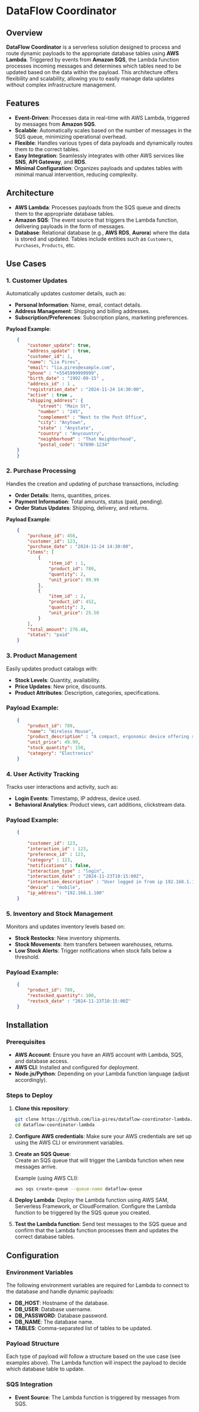 # DataFlow Coordinator

## Overview

**DataFlow Coordinator** is a serverless solution designed to process and route dynamic payloads to the appropriate database tables using **AWS Lambda**. Triggered by events from **Amazon SQS**, the Lambda function processes incoming messages and determines which tables need to be updated based on the data within the payload. This architecture offers flexibility and scalability, allowing you to easily manage data updates without complex infrastructure management.

## Features

- **Event-Driven**: Processes data in real-time with AWS Lambda, triggered by messages from **Amazon SQS**.
- **Scalable**: Automatically scales based on the number of messages in the SQS queue, minimizing operational overhead.
- **Flexible**: Handles various types of data payloads and dynamically routes them to the correct tables.
- **Easy Integration**: Seamlessly integrates with other AWS services like **SNS**, **API Gateway**, and **RDS**.
- **Minimal Configuration**: Organizes payloads and updates tables with minimal manual intervention, reducing complexity.

## Architecture

- **AWS Lambda**: Processes payloads from the SQS queue and directs them to the appropriate database tables.
- **Amazon SQS**: The event source that triggers the Lambda function, delivering payloads in the form of messages.
- **Database**: Relational database (e.g., **AWS RDS**, **Aurora**) where the data is stored and updated. Tables include entities such as `Customers`, `Purchases`, `Products`, etc.

## Use Cases

### 1. **Customer Updates**
Automatically updates customer details, such as:
- **Personal Information**: Name, email, contact details.
- **Address Management**: Shipping and billing addresses.
- **Subscription/Preferences**: Subscription plans, marketing preferences.

**Payload Example**:

```json
    {   
        "customer_update": true,
        "address_update" : true,
        "customer_id": 1,
        "name": "Lia Pires",
        "email": "lia.pires@example.com",
        "phone" : "+5545999999999",
        "birth_date" : "1992-09-15" ,
        "address_id" : 1 ,
        "registration_date" : "2024-11-24 14:30:00",
        "active" : true ,     
        "shipping_address": {            
            "street": "Main St",
            "number" : "245",
            "complement" : "Next to the Post Office",
            "city": "Anytown",
            "state" : "Anystate",
            "country" : "Anycountry",
            "neighborhood" : "That Neighborhood",
            "postal_code": "67890-1234"
    }
    }
```


### 2. **Purchase Processing**
Handles the creation and updating of purchase transactions, including:

- **Order Details**: Items, quantities, prices.
- **Payment Information**: Total amounts, status (paid, pending).
- **Order Status Updates**: Shipping, delivery, and returns.

**Payload Example**:

```json
    {    
        "purchase_id": 456,
        "customer_id": 123,
        "purchase_date" : "2024-11-24 14:30:00",
        "items": [
            {   
                "item_id" : 1,
                "product_id": 789,
                "quantity": 2,
                "unit_price": 99.99
            },
            {   
                "item_id" : 2,
                "product_id": 452,
                "quantity": 3,
                "unit_price": 25.50
            }
        ],
        "total_amount": 276.48,
        "status": "paid"
    }
```






### 3. **Product Management**
Easily updates product catalogs with:

- **Stock Levels**: Quantity, availability.
- **Price Updates**: New price, discounts.
- **Product Attributes**: Description, categories, specifications.

### Payload Example:
```json
    {   
        "product_id": 789,
        "name": "Wireless Mouse",
        "product_description" : "A compact, ergonomic device offering seamless connectivity, precision tracking, and long-lasting battery life. Ideal for both work and gaming, it features a sleek design and compatibility with multiple devices via Bluetooth or a USB receiver",
        "unit_price": 49.99,
        "stock_quantity": 150,       
        "category": "Electronics"
    }
```

### 4. **User Activity Tracking**
Tracks user interactions and activity, such as:

- **Login Events**: Timestamp, IP address, device used.
- **Behavioral Analytics**: Product views, cart additions, clickstream data.

### Payload Example:

```json
    {   
        
        "customer_id": 123,
        "interaction_id" : 123,
        "preference_id" : 123,
        "category" : 123,
        "notifications" : false,
        "interaction_type" : "login",
        "interaction_date" : "2024-11-23T10:15:00Z",
        "interaction_description" : "User logged in from ip 192.168.1.100",
        "device" : "mobile",
        "ip_address": "192.168.1.100"
    }
```


### 5. **Inventory and Stock Management**
Monitors and updates inventory levels based on:

- **Stock Restocks**: New inventory shipments.
- **Stock Movements**: Item transfers between warehouses, returns.
- **Low Stock Alerts**: Trigger notifications when stock falls below a threshold.

### Payload Example:
```json
    {
        "product_id": 789,
        "restocked_quantity": 100,
        "restock_date" : "2024-11-23T10:15:00Z"
    } 
```


## Installation

### Prerequisites
- **AWS Account**: Ensure you have an AWS account with Lambda, SQS, and database access.
- **AWS CLI**: Installed and configured for deployment.
- **Node.js/Python**: Depending on your Lambda function language (adjust accordingly).

### Steps to Deploy

1. **Clone this repository**:
    ``` bash
    git clone https://github.com/lia-pires/dataflow-coordinator-lambda.git
    cd dataflow-coordinator-lambda
    ```
    

2. **Configure AWS credentials**: Make sure your AWS credentials are set up using the AWS CLI or environment variables.

3. **Create an SQS Queue**:  
   Create an SQS queue that will trigger the Lambda function when new messages arrive.

   Example (using AWS CLI):


    ```bash
    aws sqs create-queue --queue-name dataflow-queue
    ```

4. **Deploy Lambda**:
   Deploy the Lambda function using AWS SAM, Serverless Framework, or CloudFormation.
   Configure the Lambda function to be triggered by the SQS queue you created.

5. **Test the Lambda function**:
   Send test messages to the SQS queue and confirm that the Lambda function processes them and updates the correct database tables.

## Configuration

### Environment Variables
The following environment variables are required for Lambda to connect to the database and handle dynamic payloads:

- **DB_HOST**: Hostname of the database.
- **DB_USER**: Database username.
- **DB_PASSWORD**: Database password.
- **DB_NAME**: The database name.
- **TABLES**: Comma-separated list of tables to be updated.

### Payload Structure
Each type of payload will follow a structure based on the use case (see examples above). The Lambda function will inspect the payload to decide which database table to update.

### SQS Integration
- **Event Source**: The Lambda function is triggered by messages from SQS.
